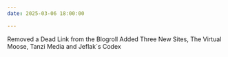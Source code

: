 ```yaml
---
date: 2025-03-06 18:00:00

---
```

Removed a Dead Link from the Blogroll Added Three New Sites, The Virtual Moose, Tanzi Media and Jeflak´s Codex